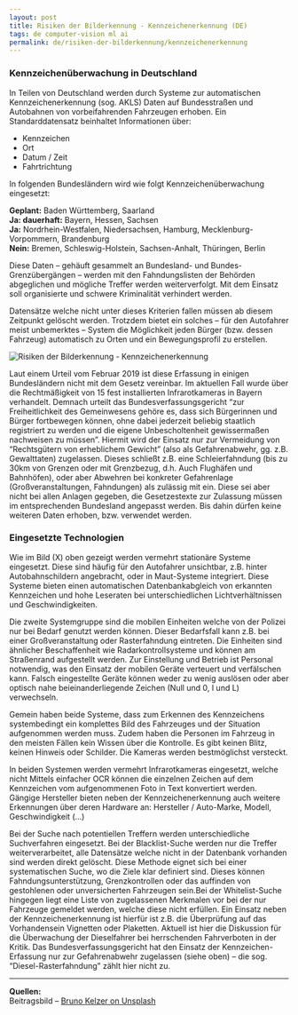 ```yaml
---
layout: post
title: Risiken der Bilderkennung - Kennzeichenerkennung (DE)
tags: de computer-vision ml ai
permalink: de/risiken-der-bilderkennung/kennzeichenerkennung
---
```


### Kennzeichenüberwachung in Deutschland
In Teilen von Deutschland werden durch Systeme zur automatischen Kennzeichenerkennung (sog. AKLS) Daten auf Bundesstraßen und Autobahnen von vorbeifahrenden Fahrzeugen erhoben. Ein Standarddatensatz beinhaltet Informationen über:

- Kennzeichen
- Ort
- Datum / Zeit
- Fahrtrichtung

In folgenden Bundesländern wird wie folgt Kennzeichenüberwachung eingesetzt:

**Geplant:** Baden Württemberg, Saarland \
**Ja: dauerhaft:** Bayern, Hessen, Sachsen \
**Ja:** Nordrhein-Westfalen, Niedersachsen, Hamburg, Mecklenburg-Vorpommern, Brandenburg \
**Nein:** Bremen, Schleswig-Holstein, Sachsen-Anhalt, Thüringen, Berlin

Diese Daten – gehäuft gesammelt an Bundesland- und Bundes-Grenzübergängen – werden mit den Fahndungslisten der Behörden abgeglichen und mögliche Treffer werden weiterverfolgt. Mit dem Einsatz soll organisierte und schwere Kriminalität verhindert werden.

Datensätze welche nicht unter dieses Kriterien fallen  müssen ab diesem Zeitpunkt gelöscht werden. Trotzdem bietet ein solches – für den Autofahrer meist unbemerktes – System die Möglichkeit jeden Bürger (bzw. dessen Fahrzeug) automatisch zu Orten und ein Bewegungsprofil zu erstellen.

![Risiken der Bilderkennung - Kennzeichenerkennung]({{site.baseurl}}/assets/img/posts/kennzeichenerkennung.jpg)

Laut einem Urteil vom Februar 2019 ist diese Erfassung in einigen Bundesländern nicht mit dem Gesetz vereinbar. Im aktuellen Fall wurde über die Rechtmäßigkeit von 15 fest installierten Infrarotkameras in Bayern verhandelt. Demnach urteilt das Bundesverfassungsgericht “zur Freiheitlichkeit des Gemeinwesens gehöre es, dass sich Bürgerinnen und Bürger fortbewegen können, ohne dabei jederzeit beliebig staatlich registriert zu werden und die eigene Unbescholtenheit gewissermaßen nachweisen zu müssen”. Hiermit wird der Einsatz nur zur Vermeidung von “Rechtsgütern von erheblichem Gewicht” (also als Gefahrenabwehr, gg. z.B. Gewalttaten) zugelassen. Dieses schließt z.B. eine Schleierfahndung (bis zu 30km von Grenzen oder mit Grenzbezug, d.h. Auch Flughäfen und Bahnhöfen), oder aber Abwehren bei konkreter Gefahrenlage (Großveranstaltungen, Fahndungen) als zulässig mit ein. Diese sei aber nicht bei allen Anlagen gegeben, die Gesetzestexte zur Zulassung müssen im entsprechenden Bundesland angepasst werden. Bis dahin dürfen keine weiteren Daten erhoben, bzw. verwendet werden.

### Eingesetzte Technologien
Wie im Bild (X) oben gezeigt werden vermehrt stationäre Systeme eingesetzt. Diese sind häufig für den Autofahrer unsichtbar, z.B. hinter Autobahnschildern angebracht, oder in Maut-Systeme integriert. Diese Systeme bieten einen automatischen Datenbankabgleich von erkannten Kennzeichen und hohe Leseraten bei unterschiedlichen Lichtverhältnissen und Geschwindigkeiten.

Die zweite Systemgruppe sind die mobilen Einheiten welche von der Polizei nur bei Bedarf genutzt werden können. Dieser Bedarfsfall kann z.B. bei einer Großveranstaltung oder Rasterfahndung eintreten. Die Einheiten sind ähnlicher Beschaffenheit wie Radarkontrollsysteme und können am Straßenrand aufgestellt werden. Zur Einstellung und Betrieb ist Personal notwendig, was den Einsatz der mobilen Geräte verteuert und verfälschen kann. Falsch eingestellte Geräte können weder zu wenig auslösen oder aber optisch nahe beieinanderliegende Zeichen (Null und 0, I und L) verwechseln.

Gemein haben beide Systeme, dass zum Erkennen des Kennzeichens systembedingt ein komplettes Bild des Fahrzeuges und der Situation aufgenommen werden muss. Zudem haben die Personen im Fahrzeug in den meisten Fällen kein Wissen über die Kontrolle. Es gibt keinen Blitz, keinen Hinweis oder Schilder. Die Kameras werden bestmöglichst versteckt.

In beiden Systemen werden vermehrt Infrarotkameras eingesetzt, welche nicht Mittels einfacher OCR können die einzelnen Zeichen auf dem Kennzeichen vom aufgenommenen Foto in Text konvertiert werden.
Gängige Hersteller bieten neben der Kennzeichenerkennung auch weitere Erkennungen über deren Hardware an: Hersteller / Auto-Marke, Modell, Geschwindigkeit (…)

Bei der Suche nach potentiellen Treffern werden unterschiedliche Suchverfahren eingesetzt. Bei der Blacklist-Suche werden nur die Treffer weiterverarbeitet, alle Datensätze welche nicht in der Datenbank vorhanden sind werden direkt gelöscht. Diese Methode eignet sich bei einer systematischen Suche, wo die Ziele klar definiert sind. Dieses können Fahndungsunterstützung, Grenzkontrollen oder das auffinden von gestohlenen oder unversicherten Fahrzeugen sein.Bei der Whitelist-Suche hingegen liegt eine Liste von zugelassenen Merkmalen vor bei der nur Fahrzeuge gemeldet werden, welche diese nicht erfüllen. Ein Einsatz neben der Kennzeichenerkennung ist hierfür ist z.B. die Überprüfung auf das Vorhandensein Vignetten oder Plaketten.
Aktuell ist hier die Diskussion für die Überwachung der Dieselfahrer  bei herrschenden Fahrverboten in der Kritik. Das Bundesverfassungsgericht hat den Einsatz der Kennzeichen-Erfassung nur zur Gefahrenabwehr zugelassen (siehe oben) – die sog. “Diesel-Rasterfahndung” zählt hier nicht zu.

----

**Quellen:**\
Beitragsbild – [Bruno Kelzer on Unsplash](https://unsplash.com/photos/N45CQmCg9PQ)
